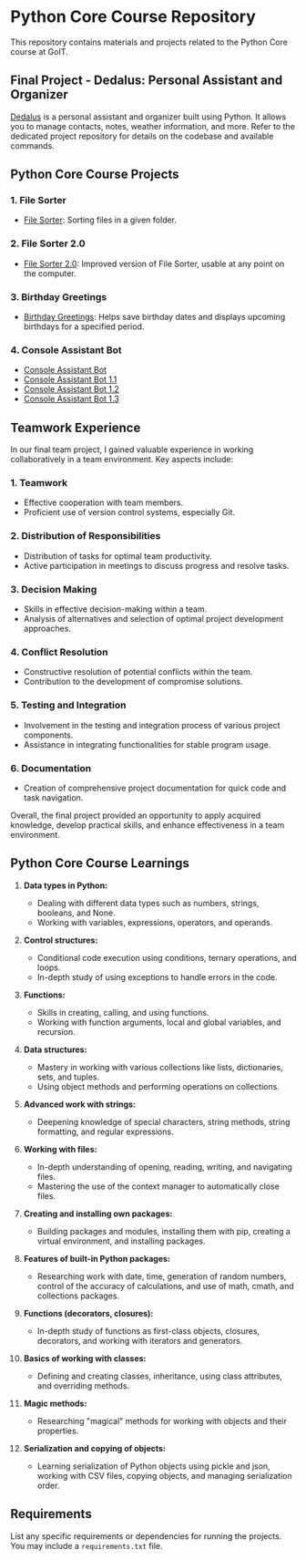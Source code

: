 # Python Core Course Repository

This repository contains materials and projects related to the Python Core course at GoIT.

## Final Project - Dedalus: Personal Assistant and Organizer

[Dedalus](https://github.com/Pelmenoff/dedalus_project) is a personal assistant and organizer built using Python. It allows you to manage contacts, notes, weather information, and more. Refer to the dedicated project repository for details on the codebase and available commands.

## Python Core Course Projects

### 1. File Sorter

- [File Sorter](https://github.com/Nikita-devel/home_work_6/tree/main): Sorting files in a given folder.

### 2. File Sorter 2.0

- [File Sorter 2.0](https://github.com/Nikita-devel/home_work_7/tree/main): Improved version of File Sorter, usable at any point on the computer.

### 3. Birthday Greetings

- [Birthday Greetings](https://github.com/Nikita-devel/home_work_8/tree/main): Helps save birthday dates and displays upcoming birthdays for a specified period.

### 4. Console Assistant Bot

- [Console Assistant Bot](https://github.com/Nikita-devel/home_work_9/tree/main)
- [Console Assistant Bot 1.1](https://github.com/Nikita-devel/home_work_10/tree/main)
- [Console Assistant Bot 1.2](https://github.com/Nikita-devel/home_work_11/tree/main)
- [Console Assistant Bot 1.3](https://github.com/Nikita-devel/home_work_12/tree/main)

  
## Teamwork Experience

In our final team project, I gained valuable experience in working collaboratively in a team environment. Key aspects include:

### 1. Teamwork

- Effective cooperation with team members.
- Proficient use of version control systems, especially Git.

### 2. Distribution of Responsibilities

- Distribution of tasks for optimal team productivity.
- Active participation in meetings to discuss progress and resolve tasks.

### 3. Decision Making

- Skills in effective decision-making within a team.
- Analysis of alternatives and selection of optimal project development approaches.

### 4. Conflict Resolution

- Constructive resolution of potential conflicts within the team.
- Contribution to the development of compromise solutions.

### 5. Testing and Integration

- Involvement in the testing and integration process of various project components.
- Assistance in integrating functionalities for stable program usage.

### 6. Documentation

- Creation of comprehensive project documentation for quick code and task navigation.

Overall, the final project provided an opportunity to apply acquired knowledge, develop practical skills, and enhance effectiveness in a team environment.



## Python Core Course Learnings

1. **Data types in Python:**
   - Dealing with different data types such as numbers, strings, booleans, and None.
   - Working with variables, expressions, operators, and operands.

2. **Control structures:**
   - Conditional code execution using conditions, ternary operations, and loops.
   - In-depth study of using exceptions to handle errors in the code.

3. **Functions:**
   - Skills in creating, calling, and using functions.
   - Working with function arguments, local and global variables, and recursion.

4. **Data structures:**
   - Mastery in working with various collections like lists, dictionaries, sets, and tuples.
   - Using object methods and performing operations on collections.

5. **Advanced work with strings:**
   - Deepening knowledge of special characters, string methods, string formatting, and regular expressions.

6. **Working with files:**
   - In-depth understanding of opening, reading, writing, and navigating files.
   - Mastering the use of the context manager to automatically close files.

7. **Creating and installing own packages:**
   - Building packages and modules, installing them with pip, creating a virtual environment, and installing packages.

8. **Features of built-in Python packages:**
   - Researching work with date, time, generation of random numbers, control of the accuracy of calculations, and use of math, cmath, and collections packages.

9. **Functions (decorators, closures):**
   - In-depth study of functions as first-class objects, closures, decorators, and working with iterators and generators.

10. **Basics of working with classes:**
    - Defining and creating classes, inheritance, using class attributes, and overriding methods.

11. **Magic methods:**
    - Researching "magical" methods for working with objects and their properties.

12. **Serialization and copying of objects:**
    - Learning serialization of Python objects using pickle and json, working with CSV files, copying objects, and managing serialization order.

## Requirements

List any specific requirements or dependencies for running the projects. You may include a `requirements.txt` file.
